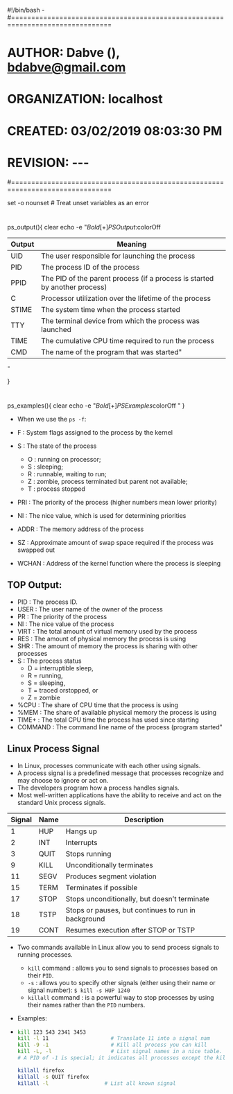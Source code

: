 #!/bin/bash -
#===============================================================================
#        AUTHOR: Dabve (), bdabve@gmail.com
#  ORGANIZATION: localhost
#       CREATED: 03/02/2019 08:03:30 PM
#      REVISION:  ---
#===============================================================================

set -o nounset                              # Treat unset variables as an error
#
#
ps_output(){
  clear
  echo -e "$Bold[+] PS Output:$colorOff

| Output  | Meaning
|---------|-----------------------------------------------------------
| UID	    | The user responsible for launching the process
| PID	    | The process ID of the process
| PPID    | The PID of the parent process (if a process is started by another process)
| C       | Processor utilization over the lifetime of the process
| STIME   | The system time when the process started
| TTY     | The terminal device from which the process was launched
| TIME    | The cumulative CPU time required to run the process
| CMD     | The name of the program that was started"
    "
}
#
#
ps_examples(){
    clear
    echo -e "$Bold[+] PS Examples$colorOff
    "
}

* When we use the `ps -f`:

* F       : System flags assigned to the process by the kernel
* S       : The state of the process 
    * O : running on processor; 
    * S : sleeping; 
    * R : runnable, waiting to run; 
    * Z : zombie, process terminated but parent not available; 
    * T : process stopped
* PRI     : The priority of the process (higher numbers mean lower priority)
* NI      : The nice value, which is used for determining priorities
* ADDR    : The memory address of the process
* SZ      : Approximate amount of swap space required if the process was swapped out
* WCHAN   : Address of the kernel function where the process is sleeping

## TOP Output:
    
* PID     : The process ID.
* USER    : The user name of the owner of the process
* PR      : The priority of the process
* NI      : The nice value of the process
* VIRT    : The total amount of virtual memory used by the process
* RES     : The amount of physical memory the process is using
* SHR     : The amount of memory the process is sharing with other processes
* S       : The process status 
    * D = interruptible sleep, 
    * R = running, 
    * S = sleeping, 
    * T = traced orstopped, or 
    * Z = zombie
* %CPU    : The share of CPU time that the process is using
* %MEM    : The share of available physical memory the process is using
* TIME+   : The total CPU time the process has used since starting
* COMMAND : The command line name of the process (program started"

## Linux Process Signal

* In Linux, processes communicate with each other using signals. 
* A process signal is a predefined message that processes recognize and may choose to ignore or act on. 
* The developers program how a process handles signals. 
* Most well-written applications have the ability to receive and act on the standard Unix process signals.

| Signal  | Name      | Description
|---------|-----------|--------------------------
| 1       | HUP       | Hangs up
| 2       | INT       | Interrupts
| 3       | QUIT      | Stops running
| 9       | KILL      | Unconditionally terminates
| 11      | SEGV      | Produces segment violation
| 15      | TERM      | Terminates if possible
| 17      | STOP      | Stops unconditionally, but doesn’t terminate
| 18      | TSTP      | Stops or pauses, but continues to run in background
| 19      | CONT      | Resumes execution after STOP or TSTP

* Two commands available in Linux allow you to send process signals to running processes.
  * `kill` command  : allows you to send signals to processes based on their `PID`.
  * `-s` : allows you to specify other signals (either using their name or signal number): `$ kill -s HUP 1240`
  * `killall` command : is a powerful way to stop processes by using their names rather than the `PID` numbers.
 
* Examples: 
*
  ```bash
  kill 123 543 2341 3453
  kill -l 11                    # Translate 11 into a signal nam
  kill -9 -1                    # Kill all process you can kill
  kill -L, -l                   # List signal names in a nice table.
  # A PID of -1 is special; it indicates all processes except the kill process itself and init.

  killall firefox
  killall -s QUIT firefox
  killall -l                  # List all known signal
  ```

